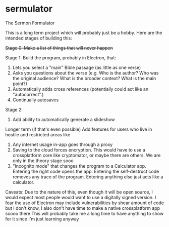 # sermulator
The Sermon Formulator


This is a long term project which will probably just be a hobby. Here are the intended stages of building this:

~~Stage 0: Make a list of things that will never happen~~

Stage 1: Build the program, probably in Electron, that:

1. Lets you select a "main" Bible passage (as little as one verse)
2. Asks you questions about the verse (e.g. Who is the author? Who was the original audience? What is the broader context? What is the main point?)
3. Automatically adds cross references (potentially could act like an "autocorrect".)
4. Continually autosaves

Stage 2:
1. Add ability to automatically generate a slideshow

Longer term (if that's even possible)
 Add features for users who live in hostile and restricted areas like
 1. Any internet usage in-app goes through a proxy
 2. Saving to the cloud forces encryption. This would have to use a crossplatform core like cryptomator, or maybe there are others. We are only in the theory stage sooo
 3. "Incognito mode" that changes the program to a Calculator app. Entering the right code opens the app. Entering the self-destruct code removes any trace of the program. Entering anything else just acts like a calculator.


Caveats:
 Due to the nature of this, even though it will be open source, I would expect most people would want to use a digitally signed version.
 I fear the use of Electron may include vulnerabilities by shear amount of code but I don't know, I also don't have time to make a native crossplatform app soooo there
 This will probably take me a long time to have anything to show for it since I'm just learning anyway
